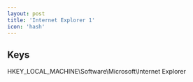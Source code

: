 ```yaml
---
layout: post
title: 'Internet Explorer 1'
icon: 'hash'
---
```


## Keys

HKEY_LOCAL_MACHINE\Software\Microsoft\Internet Explorer


